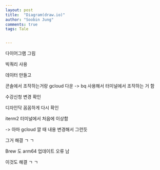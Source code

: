 ```yaml
---
layout: post
title:  "Diagram(draw.io)"
author: "Soobin Jung"
comments: true
tags: Tale


---
```


다이어그램 그림

빅쿼리 사용 

데이터 만들고

콘솔에서 조작하는거랑 gcloud 다운 -> bq 사용해서 터미널에서 조작하는 거 함

수강신청 변경 확인

디자인닥 꼼꼼하게 다시 확인



iterm2 터미널에서 처음에 이상함

-> 아마 gcloud 깔 때 내용 변경해서 그런듯

그거 해결 ㄱ ㄱ 

Brew 도 arm64 업데이트 오류 남 

이것도 해결 ㄱ ㄱ 

